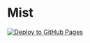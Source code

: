 # Mist

[![Deploy to GitHub Pages](https://github.com/kaiiy/mist/actions/workflows/deploy.yml/badge.svg)](https://github.com/kaiiy/mist/actions/workflows/deploy.yml)
